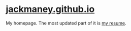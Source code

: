 [jackmaney.github.io](https://jackmaney.com)
===============

My homepage. The most updated part of it is [my resume](https://www.jackmaney.com/resume/Jack_Maney_Resume.pdf).
